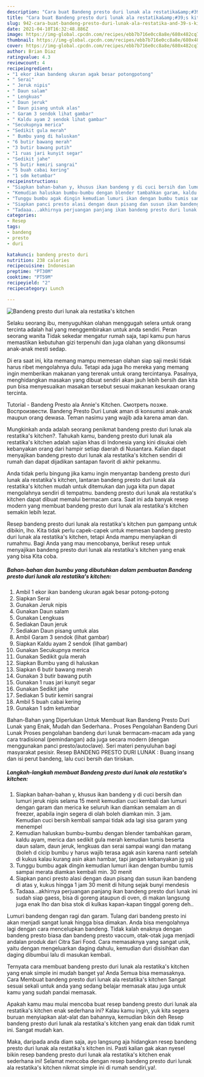 ```yaml
---
description: "Cara buat Bandeng presto duri lunak ala restatika&amp;#39;s kitchen yang enak dan Mudah Dibuat"
title: "Cara buat Bandeng presto duri lunak ala restatika&amp;#39;s kitchen yang enak dan Mudah Dibuat"
slug: 942-cara-buat-bandeng-presto-duri-lunak-ala-restatika-and-39-s-kitchen-yang-enak-dan-mudah-dibuat
date: 2021-04-10T16:32:48.886Z
image: https://img-global.cpcdn.com/recipes/ebb7b716e0cc8a8e/680x482cq70/bandeng-presto-duri-lunak-ala-restatikas-kitchen-foto-resep-utama.jpg
thumbnail: https://img-global.cpcdn.com/recipes/ebb7b716e0cc8a8e/680x482cq70/bandeng-presto-duri-lunak-ala-restatikas-kitchen-foto-resep-utama.jpg
cover: https://img-global.cpcdn.com/recipes/ebb7b716e0cc8a8e/680x482cq70/bandeng-presto-duri-lunak-ala-restatikas-kitchen-foto-resep-utama.jpg
author: Brian Diaz
ratingvalue: 4.3
reviewcount: 4
recipeingredient:
- "1 ekor ikan bandeng ukuran agak besar potongpotong"
- " Serai"
- " Jeruk nipis"
- " Daun salam"
- " Lengkuas"
- " Daun jeruk"
- " Daun pisang untuk alas"
- " Garam 3 sendok lihat gambar"
- " Kaldu ayam 2 sendok lihat gambar"
- "Secukupnya merica"
- "Sedikit gula merah"
- " Bumbu yang di haluskan"
- "6 butir bawang merah"
- "3 butir bawang putih"
- "1 ruas jari kunyit segar"
- "Sedikit jahe"
- "5 butir kemiri sangrai"
- "5 buah cabai kering"
- "1 sdm ketumbar"
recipeinstructions:
- "Siapkan bahan-bahan y, khusus ikan bandeng y di cuci bersih dan lumuri jeruk nipis selama 15 menit kemudian cuci kembali dan lumuri dengan garam dan merica ke seluruh ikan diamkan semalam an di freezer, apabila ingin segera di olah boleh diamkan min. 3 jam. Kemudian cuci bersih kembali sampai tidak ada lagi sisa garam yang menempel"
- "Kemudian haluskan bumbu-bumbu dengan blender tambahkan garam, kaldu ayam, merica dan sedikit gula merah kemudian tumis beserta daun salam, daun jeruk, lengkuas dan serai sampai wangi dan matang (boleh d cicip bumbu y harus wajib terasa agak asin karena nanti setelah di kukus kalau kurang asin akan hambar, tapi jangan kebanyakan jg ya)"
- "Tunggu bumbu agak dingin kemudian lumuri ikan dengan bumbu tumis sampai merata diamkan kembali min. 30 menit"
- "Siapkan panci presto alasi dengan daun pisang dan susun ikan bandeng di atas y, kukus hingga 1 jam 30 menit di hitung sejak bunyi mendesis"
- "Tadaaa...akhirnya perjuangan panjang ikan bandeng presto duri lunak ini sudah siap gaess, bisa di goreng ataupun di oven, di makan langsung juga enak lho dan bisa stok di kulkas kapan-kapan tinggal goreng deh.."
categories:
- Resep
tags:
- bandeng
- presto
- duri

katakunci: bandeng presto duri 
nutrition: 238 calories
recipecuisine: Indonesian
preptime: "PT30M"
cooktime: "PT59M"
recipeyield: "2"
recipecategory: Lunch

---
```



![Bandeng presto duri lunak ala restatika&#39;s kitchen](https://img-global.cpcdn.com/recipes/ebb7b716e0cc8a8e/680x482cq70/bandeng-presto-duri-lunak-ala-restatikas-kitchen-foto-resep-utama.jpg)

Selaku seorang ibu, menyuguhkan olahan menggugah selera untuk orang tercinta adalah hal yang menggembirakan untuk anda sendiri. Peran seorang  wanita Tidak sekedar mengatur rumah saja, tapi kamu pun harus memastikan kebutuhan gizi terpenuhi dan juga olahan yang dikonsumsi anak-anak mesti sedap.

Di era  saat ini, kita memang mampu memesan olahan siap saji meski tidak harus ribet mengolahnya dulu. Tetapi ada juga lho mereka yang memang ingin memberikan makanan yang terenak untuk orang tercintanya. Pasalnya, menghidangkan masakan yang dibuat sendiri akan jauh lebih bersih dan kita pun bisa menyesuaikan masakan tersebut sesuai makanan kesukaan orang tercinta. 

Tutorial - Bandeng Presto ala Annie&#39;s Kitchen. Смотреть позже. Воспроизвести. Bandeng Presto Duri Lunak aman di konsumsi anak-anak maupun orang dewasa. Teman nasimu yang wajib ada karena aman dan.

Mungkinkah anda adalah seorang penikmat bandeng presto duri lunak ala restatika&#39;s kitchen?. Tahukah kamu, bandeng presto duri lunak ala restatika&#39;s kitchen adalah sajian khas di Indonesia yang kini disukai oleh kebanyakan orang dari hampir setiap daerah di Nusantara. Kalian dapat menyajikan bandeng presto duri lunak ala restatika&#39;s kitchen sendiri di rumah dan dapat dijadikan santapan favorit di akhir pekanmu.

Anda tidak perlu bingung jika kamu ingin menyantap bandeng presto duri lunak ala restatika&#39;s kitchen, lantaran bandeng presto duri lunak ala restatika&#39;s kitchen mudah untuk ditemukan dan juga kita pun dapat mengolahnya sendiri di tempatmu. bandeng presto duri lunak ala restatika&#39;s kitchen dapat dibuat memalui bermacam cara. Saat ini ada banyak resep modern yang membuat bandeng presto duri lunak ala restatika&#39;s kitchen semakin lebih lezat.

Resep bandeng presto duri lunak ala restatika&#39;s kitchen pun gampang untuk dibikin, lho. Kita tidak perlu capek-capek untuk memesan bandeng presto duri lunak ala restatika&#39;s kitchen, tetapi Anda mampu menyiapkan di rumahmu. Bagi Anda yang mau mencobanya, berikut resep untuk menyajikan bandeng presto duri lunak ala restatika&#39;s kitchen yang enak yang bisa Kita coba.

<!--inarticleads1-->

##### Bahan-bahan dan bumbu yang dibutuhkan dalam pembuatan Bandeng presto duri lunak ala restatika&#39;s kitchen:

1. Ambil 1 ekor ikan bandeng ukuran agak besar potong-potong
1. Siapkan  Serai
1. Gunakan  Jeruk nipis
1. Gunakan  Daun salam
1. Gunakan  Lengkuas
1. Sediakan  Daun jeruk
1. Sediakan  Daun pisang untuk alas
1. Ambil  Garam 3 sendok (lihat gambar)
1. Siapkan  Kaldu ayam 2 sendok (lihat gambar)
1. Gunakan Secukupnya merica
1. Gunakan Sedikit gula merah
1. Siapkan  Bumbu yang di haluskan
1. Siapkan 6 butir bawang merah
1. Gunakan 3 butir bawang putih
1. Gunakan 1 ruas jari kunyit segar
1. Gunakan Sedikit jahe
1. Sediakan 5 butir kemiri sangrai
1. Ambil 5 buah cabai kering
1. Gunakan 1 sdm ketumbar


Bahan-Bahan yang Diperlukan Untuk Membuat Ikan Bandeng Presto Duri Lunak yang Enak, Mudah dan Sederhana.. Proses Pengolahan Bandeng Duri Lunak Proses pengolahan bandeng duri lunak bermacam-macam ada yang cara tradisional (pemindangan) ada juga secara modern (dengan menggunakan panci presto/autoclave). Seri materi penyuluhan bagi masyarakat pesisir. Resep BANDENG PRESTO DURI LUNAK : Buang insang dan isi perut bandeng, lalu cuci bersih dan tiriskan. 

<!--inarticleads2-->

##### Langkah-langkah membuat Bandeng presto duri lunak ala restatika&#39;s kitchen:

1. Siapkan bahan-bahan y, khusus ikan bandeng y di cuci bersih dan lumuri jeruk nipis selama 15 menit kemudian cuci kembali dan lumuri dengan garam dan merica ke seluruh ikan diamkan semalam an di freezer, apabila ingin segera di olah boleh diamkan min. 3 jam. Kemudian cuci bersih kembali sampai tidak ada lagi sisa garam yang menempel
1. Kemudian haluskan bumbu-bumbu dengan blender tambahkan garam, kaldu ayam, merica dan sedikit gula merah kemudian tumis beserta daun salam, daun jeruk, lengkuas dan serai sampai wangi dan matang (boleh d cicip bumbu y harus wajib terasa agak asin karena nanti setelah di kukus kalau kurang asin akan hambar, tapi jangan kebanyakan jg ya)
1. Tunggu bumbu agak dingin kemudian lumuri ikan dengan bumbu tumis sampai merata diamkan kembali min. 30 menit
1. Siapkan panci presto alasi dengan daun pisang dan susun ikan bandeng di atas y, kukus hingga 1 jam 30 menit di hitung sejak bunyi mendesis
1. Tadaaa...akhirnya perjuangan panjang ikan bandeng presto duri lunak ini sudah siap gaess, bisa di goreng ataupun di oven, di makan langsung juga enak lho dan bisa stok di kulkas kapan-kapan tinggal goreng deh..


Lumuri bandeng dengan ragi dan garam. Tulang dari bandeng presto ini akan menjadi sangat lunak hingga bisa dimakan. Anda bisa mengolahnya lagi dengan cara mencelupkan bandeng. Tidak kalah enaknya dengan bandeng presto biasa dan bandeng presto vaccum, otak-otak juga menjadi andalan produk dari Citra Sari Food. Cara memasaknya yang sangat unik, yaitu dengan mengeluarkan daging dahulu, kemudian duri disisihkan dan daging dibumbui lalu di masukan kembali. 

Ternyata cara membuat bandeng presto duri lunak ala restatika&#39;s kitchen yang enak simple ini mudah banget ya! Anda Semua bisa memasaknya. Cara Membuat bandeng presto duri lunak ala restatika&#39;s kitchen Sangat sesuai sekali untuk anda yang sedang belajar memasak atau juga untuk kamu yang sudah pandai memasak.

Apakah kamu mau mulai mencoba buat resep bandeng presto duri lunak ala restatika&#39;s kitchen enak sederhana ini? Kalau kamu ingin, yuk kita segera buruan menyiapkan alat-alat dan bahannya, kemudian bikin deh Resep bandeng presto duri lunak ala restatika&#39;s kitchen yang enak dan tidak rumit ini. Sangat mudah kan. 

Maka, daripada anda diam saja, ayo langsung aja hidangkan resep bandeng presto duri lunak ala restatika&#39;s kitchen ini. Pasti kalian gak akan nyesel bikin resep bandeng presto duri lunak ala restatika&#39;s kitchen enak sederhana ini! Selamat mencoba dengan resep bandeng presto duri lunak ala restatika&#39;s kitchen nikmat simple ini di rumah sendiri,ya!.

